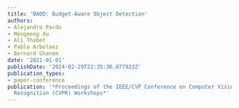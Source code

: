 ```yaml
---
title: 'BAOD: Budget-Aware Object Detection'
authors:
- Alejandro Pardo
- Mengmeng Xu
- Ali Thabet
- Pablo Arbelaez
- Bernard Ghanem
date: '2021-01-01'
publishDate: '2024-02-29T22:35:36.077923Z'
publication_types:
- paper-conference
publication: '*Proceedings of the IEEE/CVF Conference on Computer Vision and Pattern
  Recognition (CVPR) Workshops*'
---
```

